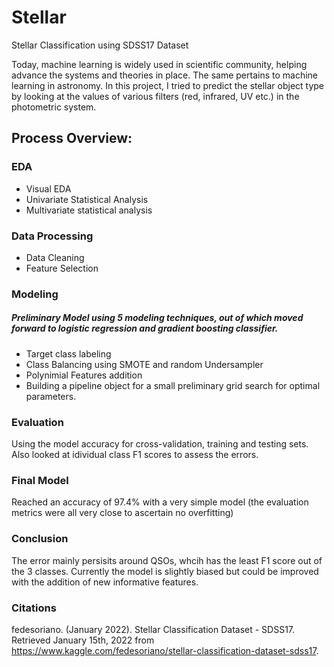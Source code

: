 # Stellar
Stellar Classification using SDSS17 Dataset
 
Today, machine learning is widely used in scientific community, helping advance the systems and theories in place. The same pertains to machine learning in astronomy. In this project, I tried to predict the stellar object type by looking at the values of various filters (red, infrared, UV etc.) in the photometric system.

## Process Overview:
### EDA
- Visual EDA
- Univariate Statistical Analysis
- Multivariate statistical analysis

### Data Processing
- Data Cleaning
- Feature Selection

### Modeling
##### Preliminary Model using 5 modeling techniques, out of which moved forward to logistic regression and gradient boosting classifier.
- Target class labeling
- Class Balancing using SMOTE and random Undersampler
- Polynimial Features addition
- Building a pipeline object for a small preliminary grid search for optimal parameters.

### Evaluation
Using the model accuracy for cross-validation, training and testing sets. Also looked at idividual class F1 scores to assess the errors.

### Final Model
Reached an accuracy of 97.4% with a very simple model (the evaluation metrics were all very close to ascertain no overfitting)

### Conclusion
The error mainly persisits around QSOs, whcih has the least F1 score out of the 3 classes. Currently the model is slightly biased but could be improved with the addition of new informative features.

### Citations
fedesoriano. (January 2022). Stellar Classification Dataset - SDSS17. Retrieved January 15th, 2022 from https://www.kaggle.com/fedesoriano/stellar-classification-dataset-sdss17.
